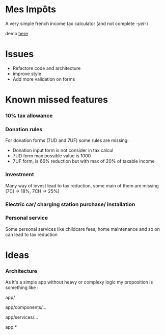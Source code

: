 # Mes Impôts

A very simple french income tax calculator (and not complete _-yet-_)

demo [here](https://e-mohamed.github.io/mes-impots/)

# Issues

- Refactore code and architecture
- improve style
- Add more validation on forms

# Known missed features

### 10% tax allowance

### Donation rules

For donation forms (7UD and 7UF) some rules are missing:

- Donation input form is not consider in tax calcul
- 7UD form max possible value is 1000
- 7UF form, is 66% reduction but with max of 20% of taxable income

### Investment

Many way of invest lead to tax reduction, some main of them are missing (7CI -> 18%, 7CH -> 25%)

### Electric car/ charging station purchase/ installation

### Personal service

Some personal services like childcare fees, home maintenance and so on can lead to tax reduction

# Ideas

### Architecture

As it's a simple app without heavy or complexy logic my proposition is something like :

app/

app/components/...

app/services/...

app.\*
